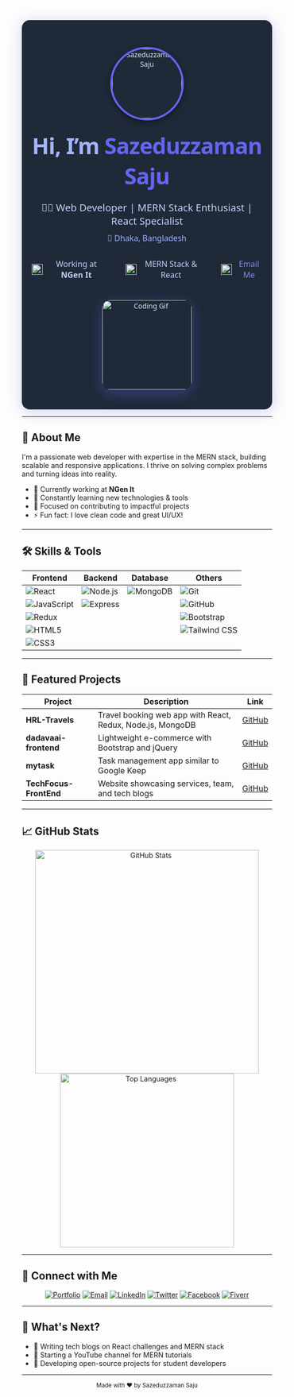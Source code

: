 <!-- HEADER -->
<!-- HEADER -->
<div align="center" style="max-width: 700px; margin: auto; padding: 40px 20px; border-radius: 16px; background: #1f2937; color: #e0e7ff; box-shadow: 0 4px 30px rgba(99, 102, 241, 0.3); font-family: 'Segoe UI', Tahoma, Geneva, Verdana, sans-serif;">

  <!-- Profile Image -->
  <img 
    src="https://avatars.githubusercontent.com/u/59728993?v=4" 
    alt="Sazeduzzaman Saju" 
    width="140" height="140" 
    style="border-radius: 50%; border: 4px solid #6366f1; box-shadow: 0 4px 12px rgba(0,0,0,0.4);" 
  />

  <!-- Name -->
  <h1 style="margin: 20px 0 10px; font-weight: 900; font-size: 2.8rem; letter-spacing: -1px; color: #a5b4fc;">
    Hi, I’m <span style="color: #6366f1;">Sazeduzzaman Saju</span>
  </h1>

  <!-- Description -->
  <p style="font-size: 1.25rem; font-weight: 500; color: #c7d2fe; margin-bottom: 10px;">
    👨‍💻 Web Developer | MERN Stack Enthusiast | React Specialist
  </p>

  <!-- Location -->
  <p style="color: #a5b4fc; font-size: 1rem; margin-top: 0; margin-bottom: 30px;">
    📍 Dhaka, Bangladesh
  </p>

  <!-- Icons for Quick Info -->
  <div style="display: flex; justify-content: center; gap: 40px; font-size: 1rem; color: #c7d2fe;">
    <div title="Currently Working at NGen It" style="display: flex; align-items: center; gap: 8px;">
      <img src="https://cdn-icons-png.flaticon.com/512/1409/1409946.png" width="22" alt="Work Icon" />
      <span>Working at <b>NGen It</b></span>
    </div>
    <div title="Tech Stack" style="display: flex; align-items: center; gap: 8px;">
      <img src="https://cdn-icons-png.flaticon.com/512/919/919825.png" width="22" alt="Tech Icon" />
      <span>MERN Stack & React</span>
    </div>
    <div title="Contact Me" style="display: flex; align-items: center; gap: 8px;">
      <img src="https://cdn-icons-png.flaticon.com/512/561/561127.png" width="22" alt="Email Icon" />
      <span><a href="mailto:sazeduzzaman@example.com" style="color: #818cf8; text-decoration: none;">Email Me</a></span>
    </div>
  </div>

  <!-- Coding GIF -->
  <img src="https://media.tenor.com/2uyENRmiUt0AAAAC/coding.gif" alt="Coding Gif" width="180" style="margin-top: 40px; border-radius: 16px; box-shadow: 0 8px 30px rgba(99, 102, 241, 0.4);" />

</div>

---

## 💼 About Me

I'm a passionate web developer with expertise in the MERN stack, building scalable and responsive applications. I thrive on solving complex problems and turning ideas into reality.

- 🔭 Currently working at **NGen It**
- 🌱 Constantly learning new technologies & tools
- 🎯 Focused on contributing to impactful projects
- ⚡ Fun fact: I love clean code and great UI/UX!

---

## 🛠️ Skills & Tools

| Frontend        | Backend       | Database      | Others          |
|-----------------|---------------|---------------|-----------------|
| ![React](https://img.shields.io/badge/React-61DAFB?style=flat&logo=react&logoColor=black) | ![Node.js](https://img.shields.io/badge/Node.js-339933?style=flat&logo=node.js&logoColor=white) | ![MongoDB](https://img.shields.io/badge/MongoDB-47A248?style=flat&logo=mongodb&logoColor=white) | ![Git](https://img.shields.io/badge/Git-F05032?style=flat&logo=git&logoColor=white) |
| ![JavaScript](https://img.shields.io/badge/JavaScript-F7DF1E?style=flat&logo=javascript&logoColor=black) | ![Express](https://img.shields.io/badge/Express.js-000000?style=flat&logo=express&logoColor=white) |               | ![GitHub](https://img.shields.io/badge/GitHub-181717?style=flat&logo=github&logoColor=white) |
| ![Redux](https://img.shields.io/badge/Redux-764ABC?style=flat&logo=redux&logoColor=white) |               |               | ![Bootstrap](https://img.shields.io/badge/Bootstrap-563D7C?style=flat&logo=bootstrap&logoColor=white) |
| ![HTML5](https://img.shields.io/badge/HTML5-E34F26?style=flat&logo=html5&logoColor=white) |               |               | ![Tailwind CSS](https://img.shields.io/badge/Tailwind_CSS-38B2AC?style=flat&logo=tailwind-css&logoColor=white) |
| ![CSS3](https://img.shields.io/badge/CSS3-1572B6?style=flat&logo=css3&logoColor=white) |               |               |                 |

---

## 📌 Featured Projects

| Project | Description | Link |
|---------|-------------|------|
| **HRL-Travels** | Travel booking web app with React, Redux, Node.js, MongoDB | [GitHub](https://github.com/sazeduzzaman/HRL-Travels) |
| **dadavaai-frontend** | Lightweight e-commerce with Bootstrap and jQuery | [GitHub](https://github.com/sazeduzzaman/dadavaai-frontend) |
| **mytask** | Task management app similar to Google Keep | [GitHub](https://github.com/sazeduzzaman/mytask) |
| **TechFocus-FrontEnd** | Website showcasing services, team, and tech blogs | [GitHub](https://github.com/sazeduzzaman/TechFocus-FrontEnd) |

---

## 📈 GitHub Stats

<div align="center">
  <img src="https://github-readme-stats.vercel.app/api?username=sazeduzzaman&show_icons=true&theme=radical" alt="GitHub Stats" width="450"/>
  <img src="https://github-readme-stats.vercel.app/api/top-langs/?username=sazeduzzaman&layout=compact&theme=radical" alt="Top Languages" width="350"/>
</div>

---

## 🔗 Connect with Me

<div align="center">
  <a href="https://szamansaju-98e92.web.app" target="_blank"><img alt="Portfolio" src="https://img.shields.io/badge/Portfolio-000000?style=for-the-badge&logo=firefox&logoColor=orange"/></a>
  <a href="mailto:sazeduzzaman@example.com" target="_blank"><img alt="Email" src="https://img.shields.io/badge/Email-D14836?style=for-the-badge&logo=gmail&logoColor=white"/></a>
  <a href="https://linkedin.com/in/szamansaju" target="_blank"><img alt="LinkedIn" src="https://img.shields.io/badge/LinkedIn-0077B5?style=for-the-badge&logo=linkedin&logoColor=white"/></a>
  <a href="https://twitter.com/programmersaju" target="_blank"><img alt="Twitter" src="https://img.shields.io/badge/Twitter-1DA1F2?style=for-the-badge&logo=twitter&logoColor=white"/></a>
  <a href="https://facebook.com/iamsaju.99" target="_blank"><img alt="Facebook" src="https://img.shields.io/badge/Facebook-1877F2?style=for-the-badge&logo=facebook&logoColor=white"/></a>
  <a href="https://www.fiverr.com/sazeduzzamansaj" target="_blank"><img alt="Fiverr" src="https://img.shields.io/badge/Fiverr-1DBF73?style=for-the-badge&logo=fiverr&logoColor=white"/></a>
</div>

---

## 🚀 What's Next?

- 📝 Writing tech blogs on React challenges and MERN stack
- 🎥 Starting a YouTube channel for MERN tutorials
- 🔧 Developing open-source projects for student developers

---

<div align="center">
  <sub>Made with ❤️ by Sazeduzzaman Saju</sub>
</div>
